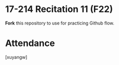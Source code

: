 # 17-214 Recitation 11 (F22)
**Fork** this repository to use for practicing Github flow.

# Attendance
[xuyangw]
